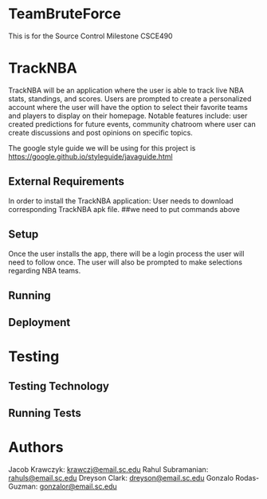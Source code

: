 # TeamBruteForce
This is for the Source Control Milestone CSCE490
# TrackNBA
TrackNBA will be an application where the user is able to track live NBA stats, standings, and scores.
Users are prompted to create a personalized account where the user will have the option to select
their favorite teams and players to display on their homepage. 
Notable features include: user created predictions for future events, community chatroom where 
user can create discussions and post opinions on specific topics.

The google style guide we will be using for this project is https://google.github.io/styleguide/javaguide.html
## External Requirements
In order to install the TrackNBA application:
User needs to download corresponding TrackNBA apk file. 
##we need to put commands above

## Setup
Once the user installs the app, there will be a login process the user will need to follow once.
The user will also be prompted to make selections regarding NBA teams. 

## Running
## Deployment
# Testing
## Testing Technology
## Running Tests
# Authors
Jacob Krawczyk: krawczj@email.sc.edu
Rahul Subramanian: rahuls@email.sc.edu
Dreyson Clark: dreyson@email.sc.edu
Gonzalo Rodas-Guzman: gonzalor@email.sc.edu
